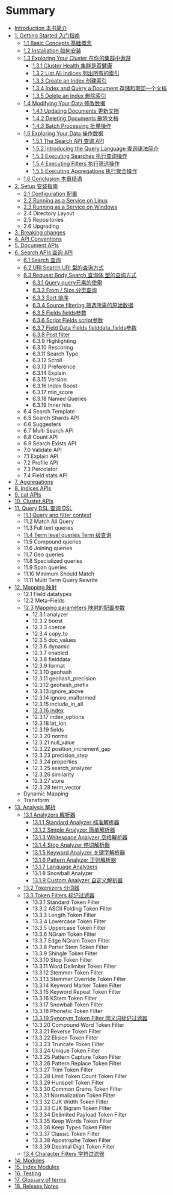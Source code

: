 # Summary

* [Introduction 本书简介](README.md)
* [1. Getting Started 入门指南](s01/00_getting_started.md)
   * [1.1 Basic Concepts 基础概念](s01/01_basic_concepts.md)
   * [1.2 Installation 如何安装](s01/02_installation.md)
   * [1.3 Exploring Your Cluster 在你的集群中遨游](s01/03_exploring_your_cluster.md)
       * [1.3.1 Cluster Health 集群是否健康](s01/03_01_cluster_health.md)
       * [1.3.2 List All Indices 列出所有的索引](s01/03_02_list_all_indices.md)
       * [1.3.3 Create an Index 创建索引](s01/03_03_create_an_index.md)
       * [1.3.4 Index and Query a Document 存储和取回一个文档](s01/03_04_index_and_query_a_document.md)
       * [1.3.5 Delete an Index 删除索引](s01/03_05_delete_an_index.md)
   * [1.4 Modifying Your Data 修改数据](s01/04_modifying_your_data.md)
       * [1.4.1 Updating Documents 更新文档](s01/04_01_updating_documents.md)
       * [1.4.2 Deleting Documents 删除文档](s01/04_02_deleting_documents.md)
       * [1.4.3 Batch Processing 批量操作](s01/04_03_batch_processing.md)
   * [1.5 Exploring Your Data 操作数据](s01/05_exploring_your_data.md)
       * [1.5.1 The Search API 查询 API](s01/05_01_the_search_api.md)
       * [1.5.2 Introducing the Query Language 查询语法简介](s01/05_02_introducing_the_query_language.md)
       * [1.5.3 Executing Searches 执行查询操作](s01/05_03_executing_searches.md)
       * [1.5.4 Executing Filters 执行筛选操作](s01/05_04_executing_filters.md)
       * [1.5.5 Executing Aggregations 执行聚合操作](s01/05_05_executing_aggregations.md)
   * [1.6 Conclusion 本章结语](s01/06_conclusion.md)
* [2. Setup 安装指南](s02/00_setup.md)
   * [2.1 Configuration 配置](s02/01_configuration.md)
   * [2.2 Running as a Service on Linux](s02/02_running_as_a_service_on_linux.md)
   * [2.3 Running as a Service on Windows](s02/03_running_as_a_service_on_windows.md)
   * 2.4 Directory Layout
   * 2.5 Repositories
   * 2.6 Upgrading
* [3. Breaking changes](s03/00_breaking_changes.md)
* [4. API Conventions](s04/00_api_conventions.md)
* [5. Document APIs](s05/00_document_apis.md)
* [6. Search APIs 查询 API](s06/00_search_apis.md)
   * [6.1 Search 查询](s06/01_search.md)
   * [6.2 URI Search URI 型的查询方式](s06/02_uri_search.md)
   * [6.3 Request Body Search 查询体 型的查询方式](s06/03_request_body_search.md)
       * [6.3.1 Query query元素的使用](s06/03_01_query.md)
       * [6.3.2 From / Size 分页查询](s06/03_02_from__size.md)
       * [6.3.3 Sort 排序](s06/03_03_sort.md)
       * [6.3.4 Source filtering 筛选所需的原始数据](s06/03_04_source_filtering.md)
       * [6.3.5 Fields fields参数](s06/03_05_fields.md)
       * [6.3.6 Script Fields script参数](s06/03_06_script_fields.md)
       * [6.3.7 Field Data Fields fielddata_fields参数](s06/03_07_field_data_fields.md)
       * [6.3.8 Post filter](s06/03_08_post_filter.md)
       * 6.3.9 Highlighting
       * 6.3.10 Rescoring
       * 6.3.11 Search Type
       * 6.3.12 Scroll
       * 6.3.13 Preference
       * 6.3.14 Explain
       * 6.3.15 Version
       * 6.3.16 Index Boost
       * 6.3.17 min_score
       * 6.3.18 Named Queries
       * 6.3.19 Inner hits
   * 6.4 Search Template
   * 6.5 Search Shards API
   * 6.6 Suggesters
   * 6.7 Multi Search API
   * 6.8 Count API
   * 6.9 Search Exists API
   * 7.0 Validate API
   * 7.1 Explain API
   * 7.2 Profile API
   * 7.3 Percolator
   * 7.4 Field stats API
* [7. Aggregations](s07/00_aggregations.md)
* [8. Indices APIs](s08/00_indices_apis.md)
* [9. cat APIs](s09/00_cat_apis.md)
* [10. Cluster APIs](s10/00_cluster_apis.md)
* [11. Query DSL 查询 DSL](s11/00_query_dsl.md)
   * [11.1 Query and filter context](s11/01_query_and_filter_context.md)
   * 11.2 Match All Query
   * 11.3 Full text queries
   * [11.4 Term level queries Term 级查询](s11/04_term_level_queries.md)
   * 11.5 Compound queries
   * 11.6 Joining queries
   * 11.7 Geo queries
   * 11.8 Specialized queries
   * 11.9 Span queries
   * 11.10 Minimum Should Match
   * 11.11 Multi Term Query Rewrite
* [12. Mapping 映射](s12/00_mapping.md)
   * 12.1 Field datatypes
   * 12.2 Meta-Fields
   * [12.3 Mapping parameters 映射的配置参数](s12/03_mapping_parameters.md)
       * 12.3.1 analyzer
       * 12.3.2 boost
       * 12.3.3 coerce
       * 12.3.4 copy_to
       * 12.3.5 doc_values
       * 12.3.6 dynamic
       * 12.3.7 enabled
       * 12.3.8 fielddata
       * 12.3.9 format
       * 12.3.10 geohash
       * 12.3.11 geohash_precision
       * 12.3.12 geohash_prefix
       * 12.3.13 ignore_above
       * 12.3.14 ignore_malformed
       * 12.3.15 include_in_all
       * [12.3.16 index](s12/03_16_index.md)
       * 12.3.17 index_options
       * 12.3.18 lat_lon
       * 12.3.19 fields
       * 12.3.20 norms
       * 12.3.21 null_value
       * 12.3.22 position_increment_gap
       * 12.3.23 precision_step
       * 12.3.24 properties
       * 12.3.25 search_analyzer
       * 12.3.26 similarity
       * 12.3.27 store
       * 12.3.28 term_vector
   * Dynamic Mapping
   * Transform
* [13. Analysis 解析](s13/00_analysis.md)
   * [13.1 Analyzers 解析器](s13/01_analyzers.md)
       * [13.1.1 Standard Analyzer 标准解析器](s13/01_01_standard_analyzer.md)
       * [13.1.2 Simple Analyzer 简单解析器](s13/01_02_simple_analyzer.md)
       * [13.1.3 Whitespace Analyzer 空格解析器](s13/01_03_whitespace_analyzer.md)
       * [13.1.4 Stop Analyzer 停词解析器](s13/01_04_stop_analyzer.md)
       * [13.1.5 Keyword Analyzer 关键字解析器](s13/01_05_keyword_analyzer.md)
       * [13.1.6 Pattern Analyzer 正则解析器](s13/01_06_pattern_analyzer.md)
       * [13.1.7 Language Analyzers](s13/01_07_language_analyzers.md)
       * 13.1.8 Snowball Analyzer
       * [13.1.9 Custom Analyzer 自定义解析器](s13/01_09_custom_analyzer.md)
   * [13.2 Tokenizers 分词器](s13/02_tokenizers.md)
   * [13.3 Token Filters 标记过滤器](s13/03_token_filters.md)
       * 13.3.1 Standard Token Filter
       * 13.3.2 ASCII Folding Token Filter
       * 13.3.3 Length Token Filter
       * 13.3.4 Lowercase Token Filter
       * 13.3.5 Uppercase Token Filter
       * 13.3.6 NGram Token Filter
       * 13.3.7 Edge NGram Token Filter
       * 13.3.8 Porter Stem Token Filter
       * 13.3.9 Shingle Token Filter
       * 13.3.10 Stop Token Filter
       * 13.3.11 Word Delimiter Token Filter
       * 13.3.12 Stemmer Token Filter
       * 13.3.13 Stemmer Override Token Filter
       * 13.3.14 Keyword Marker Token Filter
       * 13.3.15 Keyword Repeat Token Filter
       * 13.3.16 KStem Token Filter
       * 13.3.17 Snowball Token Filter
       * 13.3.18 Phonetic Token Filter
       * [13.3.19 Synonym Token Filter 同义词标记过滤器](s13/03_19_synonym_token_filter.md)
       * 13.3.20 Compound Word Token Filter
       * 13.3.21 Reverse Token Filter
       * 13.3.22 Elision Token Filter
       * 13.3.23 Truncate Token Filter
       * 13.3.24 Unique Token Filter
       * 13.3.25 Pattern Capture Token Filter
       * 13.3.26 Pattern Replace Token Filter
       * 13.3.27 Trim Token Filter
       * 13.3.28 Limit Token Count Token Filter
       * 13.3.29 Hunspell Token Filter
       * 13.3.30 Common Grams Token Filter
       * 13.3.31 Normalization Token Filter
       * 13.3.32 CJK Width Token Filter
       * 13.3.33 CJK Bigram Token Filter
       * 13.3.34 Delimited Payload Token Filter
       * 13.3.35 Keep Words Token Filter
       * 13.3.36 Keep Types Token Filter
       * 13.3.37 Classic Token Filter
       * 13.3.38 Apostrophe Token Filter
       * 13.3.39 Decimal Digit Token Filter
   * [13.4 Character Filters 字符过滤器](s13/04_character_filters.md)
* [14. Modules](s14/00_modules.md)
* [15. Index Modules](s15/00_index_modules.md)
* [16. Testing](s16/00_testing.md)
* [17. Glossary of terms](s17/00_glossary_of_terms.md)
* [18. Release Notes](s18/00_release_notes.md)


